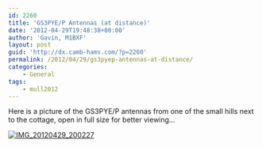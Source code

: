```yaml
---
id: 2260
title: 'GS3PYE/P Antennas (at distance)'
date: '2012-04-29T19:48:38+00:00'
author: 'Gavin, M1BXF'
layout: post
guid: 'http://dx.camb-hams.com/?p=2260'
permalink: /2012/04/29/gs3pyep-antennas-at-distance/
categories:
    - General
tags:
    - mull2012
---
```


Here is a picture of the GS3PYE/P antennas from one of the small hills next to the cottage, open in full size for better viewing…

[![IMG_20120429_200227](http://dx.camb-hams.com/wp-content/uploads/2012/04/IMG_20120429_200227_thumb.jpg "IMG_20120429_200227")](http://dx.camb-hams.com/wp-content/uploads/2012/04/IMG_20120429_200227.jpg)